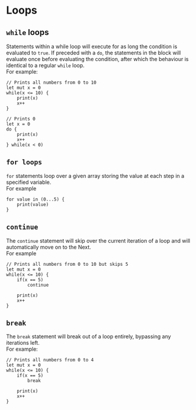 # Loops

## `while` loops
Statements within a while loop will execute for as long the condition is evaluated to `true`. If preceded with a `do`, the statements in the block will evaluate once before evaluating the condition, after which the behaviour is identical to a regular `while` loop. \
For example:

```
// Prints all numbers from 0 to 10
let mut x = 0
while(x <= 10) {
    print(x)
    x++
}

// Prints 0
let x = 0
do {
    print(x)
    x++
} while(x < 0)
```


## `for loops`
`for` statements loop over a given array storing the value at each step in a specified variable. \
For example
```
for value in (0...5) {
    print(value)
}
```

## `continue`
The `continue` statement will skip over the current iteration of a loop and will automatically move on to the Next. \
For example
```
// Prints all numbers from 0 to 10 but skips 5
let mut x = 0
while(x <= 10) {
    if(x == 5)
        continue

    print(x)
    x++
}
```

## `break`
The `break` statement will break out of a loop entirely, bypassing any iterations left. \
For example:
```
// Prints all numbers from 0 to 4
let mut x = 0
while(x <= 10) {
    if(x == 5)
        break

    print(x)
    x++
}
```